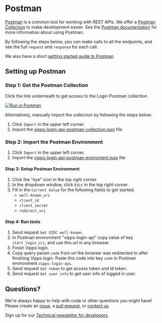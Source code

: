 # Postman

[Postman](https://www.getpostman.com/) is a common tool for working with REST APIs.
We offer a [Postman Collection](https://www.getpostman.com/collection) to make development easier.
See the [Postman documentation](https://www.getpostman.com/docs/) for more information about using Postman.

By following the steps below, you can make calls to all the
endpoints, and see the full `request` and `response` for each call.

We also have a short [getting started guide to Postman](https://github.com/vippsas/vipps-developers/blob/master/postman-guide.md)

## Setting up Postman

### Step 1: Get the Postman Collection

Click the link underneath to get access to the Login Postman collection.

[![Run in Postman](https://run.pstmn.io/button.svg)](https://app.getpostman.com/run-collection/02daf42d90cd59dfd63a)

Alternatively, manually import the collection by following the steps below:
1. Click `Import` in the upper left corner.
2. Import the [vipps-login-api-postman-collection.json](https://raw.githubusercontent.com/vippsas/vipps-login-api/master/tools/vipps-login-api.postman_collection.json) file

### Step 2: Import the Postman Environment

1. Click `Import` in the upper left corner.
2. Import the [vipps-login-api-postman-enviroment.json](https://raw.githubusercontent.com/vippsas/vipps-login-api/master/tools/vipps-login-api.postman_environment.json) file

#### Step 3: Setup Postman Environment

1. Click the "eye" icon in the top right corner.
2. In the dropdown window, click `Edit` in the top right corner.
3. Fill in the `Current Value` for the following fields to get started.
   - `well-known_uri`
   - `client_id`
   - `client_secret`
   - `redirect_uri`

#### Step 4: Run tests

1. Send request `Get OIDC well-known`.
1. In Postman environment "vipps-login-api" copy value of key `start_login_uri`, and use this url in any browser.
1. Finish Vipps login.
1. Copy query param `code` from url the browser was redirected to after finishing Vipps login. Paste this code into key `code` in Postman environment `vipps-login-api`.
1. Send request `Get token` to get access token and id token.
1. Send request `Get user info` to get user info of logged in user.

## Questions?

We're always happy to help with code or other questions you might have!
Please create an [issue](https://github.com/vippsas/vipps-login-api/issues),
a [pull request](https://github.com/vippsas/vipps-login-api/pulls),
or [contact us](https://github.com/vippsas/vipps-developers/blob/master/contact.md).

Sign up for our [Technical newsletter for developers](https://github.com/vippsas/vipps-developers/tree/master/newsletters).
